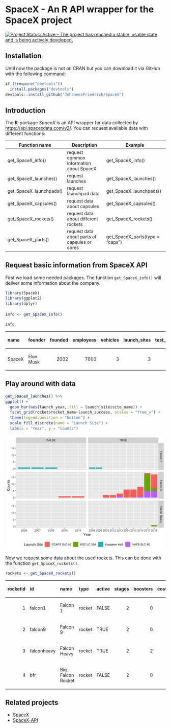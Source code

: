 
<!-- README.md is generated from README.Rmd. Please edit that file -->

# SpaceX - An R API wrapper for the SpaceX project

[![Project Status: Active – The project has reached a stable, usable
state and is being actively
developed.](http://www.repostatus.org/badges/latest/active.svg)](http://www.repostatus.org/#active)

## Installation

Until now the package is not on CRAN but you can download it via GitHub
with the following command:

``` r
if (!require("devtools"))
  install.packages("devtools")
devtools::install_github("JohannesFriedrich/SpaceX")
```

## Introduction

The **R**-package *SpaceX* is an API wrapper for data collected by
<https://api.spacexdata.com/v2/>. You can request available data with
different
functions:

| Function name             | Description                                   | Example                           |
| ------------------------- | --------------------------------------------- | --------------------------------- |
| get\_SpaceX\_info()       | request common information about SpaceX       | get\_SpaceX\_info()               |
| get\_SpaceX\_launches()   | request launches                              | get\_SpaceX\_launches()           |
| get\_SpaceX\_launchpads() | request launchpad data                        | get\_SpaceX\_launchpads()         |
| get\_SpaceX\_capsules()   | request data about capsules                   | get\_SpaceX\_capsules()           |
| get\_SpaceX\_rockets()    | request data about different rockets          | get\_SpaceX\_rockets()            |
| get\_SpaceX\_parts()      | request data about parts of capsules or cores | get\_SpaceX\_parts(type = “caps”) |

## Request basic information from SpaceX API <a id="basic_information"></a>

First we load some needed packages. The function `get_SpaceX_info()`
will deliver some information about the company.

``` r
library(SpaceX)
library(ggplot2)
library(dplyr)

info <- get_SpaceX_info()
```

``` r
info
```

<table>

<thead>

<tr>

<th style="text-align:left;">

name

</th>

<th style="text-align:left;">

founder

</th>

<th style="text-align:right;">

founded

</th>

<th style="text-align:right;">

employees

</th>

<th style="text-align:right;">

vehicles

</th>

<th style="text-align:right;">

launch\_sites

</th>

<th style="text-align:right;">

test\_sites

</th>

</tr>

</thead>

<tbody>

<tr>

<td style="text-align:left;">

SpaceX

</td>

<td style="text-align:left;">

Elon Musk

</td>

<td style="text-align:right;">

2002

</td>

<td style="text-align:right;">

7000

</td>

<td style="text-align:right;">

3

</td>

<td style="text-align:right;">

3

</td>

<td style="text-align:right;">

1

</td>

</tr>

</tbody>

</table>

## Play around with data

``` r
get_SpaceX_launches() %>% 
ggplot() + 
  geom_bar(aes(launch_year, fill = launch_site$site_name)) +
  facet_grid(rocket$rocket_name~launch_success, scales = "free_x") +
  theme(legend.position = "bottom") + 
  scale_fill_discrete(name = "Launch Site") +
  labs(x = "Year", y = "Counts")
```

<img src="README_figs/README-past_launches-1.png" width="672" style="display: block; margin: auto;" />

Now we request some data about the used rockets. This can be done with
the function `get_SpaceX_rockets()`.

``` r
rockets <- get_SpaceX_rockets()
```

<table>

<thead>

<tr>

<th style="text-align:right;">

rocketid

</th>

<th style="text-align:left;">

id

</th>

<th style="text-align:left;">

name

</th>

<th style="text-align:left;">

type

</th>

<th style="text-align:left;">

active

</th>

<th style="text-align:right;">

stages

</th>

<th style="text-align:right;">

boosters

</th>

<th style="text-align:right;">

cost\_per\_launch

</th>

<th style="text-align:right;">

success\_rate\_pct

</th>

</tr>

</thead>

<tbody>

<tr>

<td style="text-align:right;">

1

</td>

<td style="text-align:left;">

falcon1

</td>

<td style="text-align:left;">

Falcon 1

</td>

<td style="text-align:left;">

rocket

</td>

<td style="text-align:left;">

FALSE

</td>

<td style="text-align:right;">

2

</td>

<td style="text-align:right;">

0

</td>

<td style="text-align:right;">

6.7e+06

</td>

<td style="text-align:right;">

40

</td>

</tr>

<tr>

<td style="text-align:right;">

2

</td>

<td style="text-align:left;">

falcon9

</td>

<td style="text-align:left;">

Falcon 9

</td>

<td style="text-align:left;">

rocket

</td>

<td style="text-align:left;">

TRUE

</td>

<td style="text-align:right;">

2

</td>

<td style="text-align:right;">

0

</td>

<td style="text-align:right;">

5.0e+07

</td>

<td style="text-align:right;">

97

</td>

</tr>

<tr>

<td style="text-align:right;">

3

</td>

<td style="text-align:left;">

falconheavy

</td>

<td style="text-align:left;">

Falcon Heavy

</td>

<td style="text-align:left;">

rocket

</td>

<td style="text-align:left;">

TRUE

</td>

<td style="text-align:right;">

2

</td>

<td style="text-align:right;">

2

</td>

<td style="text-align:right;">

9.0e+07

</td>

<td style="text-align:right;">

100

</td>

</tr>

<tr>

<td style="text-align:right;">

4

</td>

<td style="text-align:left;">

bfr

</td>

<td style="text-align:left;">

Big Falcon Rocket

</td>

<td style="text-align:left;">

rocket

</td>

<td style="text-align:left;">

FALSE

</td>

<td style="text-align:right;">

2

</td>

<td style="text-align:right;">

0

</td>

<td style="text-align:right;">

7.0e+06

</td>

<td style="text-align:right;">

0

</td>

</tr>

</tbody>

</table>

## Related projects

  - [SpaceX](http://www.spacex.com/)
  - [SpaceX-API](https://github.com/r-spacex/SpaceX-API)
